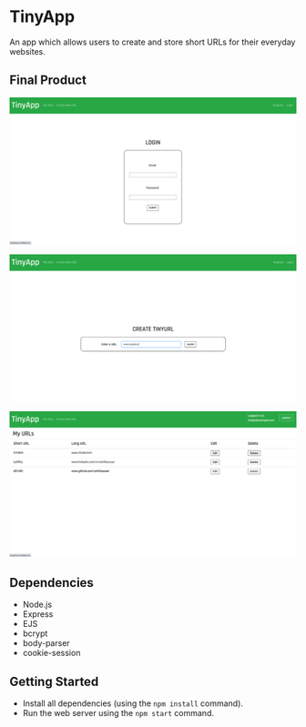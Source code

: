 # TinyApp

An app which allows users to create and store short URLs for their everyday websites.

## Final Product

!["Log In page"](https://github.com/rphillipsosei/tinyapp/blob/master/docs/login-pg.png)

!["Screenshot of Create TinyURL page"](https://github.com/rphillipsosei/tinyapp/blob/master/docs/create-url.png)

!["Screenshot of URLs page"](https://github.com/rphillipsosei/tinyapp/blob/master/docs/my-urls.png)

## Dependencies

- Node.js
- Express
- EJS
- bcrypt
- body-parser
- cookie-session

## Getting Started

- Install all dependencies (using the `npm install` command).
- Run the web server using the `npm start` command.
